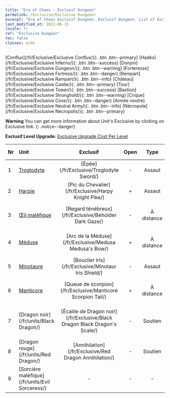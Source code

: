 ```yaml
---
title: "Era of Chaos - Exclusif Dungeon"
permalink: /Exclusive/Exclusive Dungeon/
excerpt: "Era of Chaos Exclusif Dungeon. Exclusif Dungeon. List of Exclusif Dungeon in Era of Chaos"
last_modified_at: 2021-06-15
locale: fr
ref: "Exclusive Dungeon"
toc: false
classes: wide
---
```

 [Conflux](/fr/Exclusive/Exclusive Conflux/){: .btn .btn--primary} [Hadès](/fr/Exclusive/Exclusive Inferno/){: .btn .btn--success} [Donjon](/fr/Exclusive/Exclusive Dungeon/){: .btn .btn--warning} [Forteresse](/fr/Exclusive/Exclusive Fortress/){: .btn .btn--danger} [Rempart](/fr/Exclusive/Exclusive Rampart/){: .btn .btn--info} [Château](/fr/Exclusive/Exclusive Castle/){: .btn .btn--primary} [Tour](/fr/Exclusive/Exclusive Tower/){: .btn .btn--success} [Bastion](/fr/Exclusive/Exclusive Stronghold/){: .btn .btn--warning} [Crique](/fr/Exclusive/Exclusive Cove/){: .btn .btn--danger} [Armée neutre](/fr/Exclusive/Exclusive Neutral Army/){: .btn .btn--info} [Nécropole](/fr/Exclusive/Exclusive Necropolis/){: .btn .btn--primary} 

**Warning** You can get more information about Unit's Exclusive by clicking on Exclusive link. 
{: .notice--danger}

 **Exclusif Level Upgrade:** [Exclusive Upgrade Cost Per Level](/Exclusive/ExclusiveUpgradeCostPerLevel/)

  | Nr |         Unit        | Exclusif | Open  |    Type   |  Item to Rank UP      |  Skin   |
  |:---|:--------------------|:-------------:|:-----:|:---------:|:---------------------:|:-------:|
  | 1  | [Troglodyte](/fr/units/Troglodyte/) | [Épée](/fr/Exclusive/Troglodyte Sword/) | - | Assaut | [Jeton Épée](/ItemsFR/con_912/) | - |
  | 2  | [Harpie](/fr/units/Harpy/) | [Pic du Chevalier](/fr/Exclusive/Harpy Knight Pike/) | + | Assaut | [Jeton Pic du Chevalier](/ItemsFR/con_916/) | - |
  | 3  | [Œil maléfique](/fr/units/Beholder/) | [Regard ténébreux](/fr/Exclusive/Beholder Dark Gaze/) | - | À distance | [Jeton Regard ténébreux](/ItemsFR/con_990/) | [Skin spécial Regard ténébreux](/ItemsFR/con_658/) |
  | 4  | [Méduse](/fr/units/Medusa/) | [Arc de la Méduse](/fr/Exclusive/Medusa Medusa's Bow/) | + | À distance | [Jeton Arc de la Méduse](/ItemsFR/con_991/) | [Peau spéciale Arc de la Méduse](/ItemsFR/con_659/) |
  | 5  | [Minotaure](/fr/units/Minotaur/) | [Bouclier iris](/fr/Exclusive/Minotaur Iris Shield/) | - | Assaut | [Jeton Bouclier iris](/ItemsFR/con_913/) | - |
  | 6  | [Manticore](/fr/units/Manticore/) | [Queue de scorpion](/fr/Exclusive/Manticore Scorpion Tail/) | + | À distance | [Jeton Queue de scorpion](/ItemsFR/con_992/) | [Peau spéciale Queue de scorpion](/ItemsFR/con_660/) |
  | 7  | [Dragon noir](/fr/units/Black Dragon/) | [Écaille de Dragon noir](/fr/Exclusive/Black Dragon Black Dragon's Scale/) | - | Soutien | [Jeton Écaille de Dragon noir](/ItemsFR/con_993/) | [Peau spéciale Écaille de Dragon noir](/ItemsFR/con_661/) |
  | 8  | [Dragon rouge](/fr/units/Red Dragon/) | [Annihilation](/fr/Exclusive/Red Dragon Annihilation/) | - | Soutien | - | - |
  | 9  | [Sorcière maléfique](/fr/units/Evil Sorceress/) | - | - | - | none | none |
